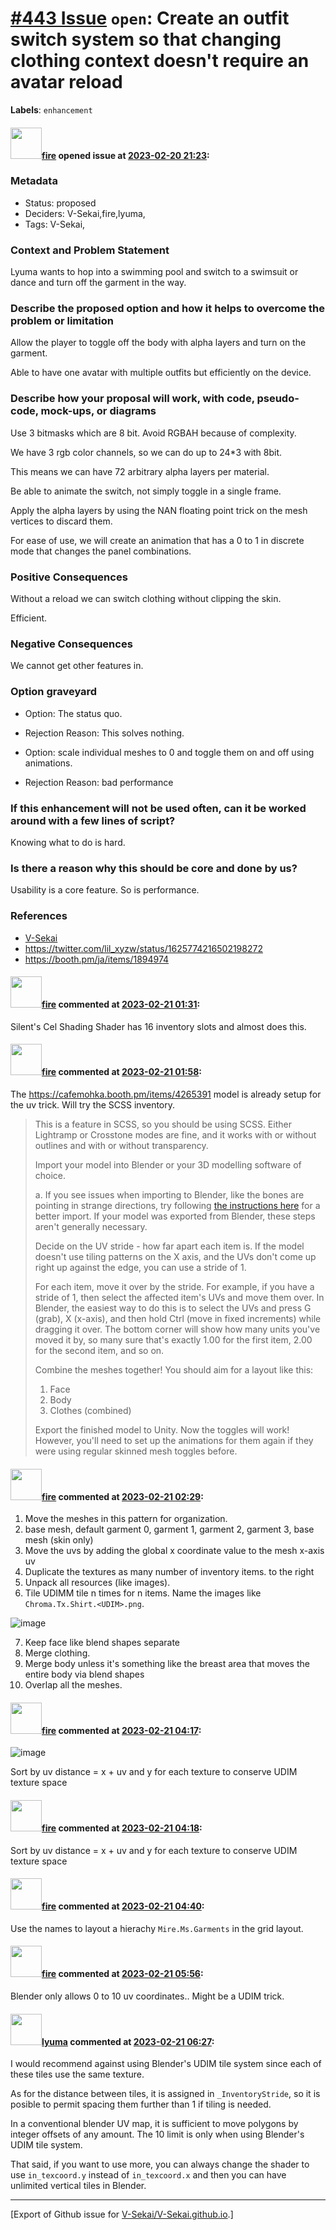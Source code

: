 # [\#443 Issue](https://github.com/V-Sekai/V-Sekai.github.io/issues/443) `open`: Create an outfit switch system so that changing clothing context doesn't require an avatar reload
**Labels**: `enhancement`


#### <img src="https://avatars.githubusercontent.com/u/32321?u=c2e06a3d2b49a467aa907e54aa259516440267cc&v=4" width="50">[fire](https://github.com/fire) opened issue at [2023-02-20 21:23](https://github.com/V-Sekai/V-Sekai.github.io/issues/443):

### Metadata

- Status: proposed <!-- draft | proposed | rejected | accepted | deprecated | superseded by -->
- Deciders: V-Sekai,fire,lyuma,
- Tags: V-Sekai,


### Context and Problem Statement

Lyuma wants to hop into a swimming pool and switch to a swimsuit or dance and turn off the garment in the way.

### Describe the proposed option and how it helps to overcome the problem or limitation

Allow the player to toggle off the body with alpha layers and turn on the garment.

Able to have one avatar with multiple outfits but efficiently on the device.

### Describe how your proposal will work, with code, pseudo-code, mock-ups, or diagrams

Use 3 bitmasks which are 8 bit. Avoid RGBAH because of complexity. 

We have 3 rgb color channels, so we can do up to 24*3 with 8bit. 

This means we can have 72 arbitrary alpha layers per material.

Be able to animate the switch, not simply toggle in a single frame.

Apply the alpha layers by using the NAN floating point trick on the mesh vertices to discard them.

For ease of use, we will create an animation that has a 0 to 1 in discrete mode that changes the panel combinations.

### Positive Consequences

Without a reload we can switch clothing without clipping the skin.

Efficient.

### Negative Consequences

We cannot get other features in.

### Option graveyard

- Option: The status quo. <!-- List the proposed options no longer open for consideration. -->
- Rejection Reason: This solves nothing. <!-- List the reasons for the rejection: (the bad traits) -->

- Option: scale individual meshes to 0 and toggle them on and off using animations.
- Rejection Reason: bad performance

### If this enhancement will not be used often, can it be worked around with a few lines of script?

Knowing what to do is hard.

### Is there a reason why this should be core and done by us?

Usability is a core feature. So is performance.

### References

- [V-Sekai](https://v-sekai.org/)
- https://twitter.com/lil_xyzw/status/1625774216502198272
- https://booth.pm/ja/items/1894974


#### <img src="https://avatars.githubusercontent.com/u/32321?u=c2e06a3d2b49a467aa907e54aa259516440267cc&v=4" width="50">[fire](https://github.com/fire) commented at [2023-02-21 01:31](https://github.com/V-Sekai/V-Sekai.github.io/issues/443#issuecomment-1437740395):

Silent's Cel Shading Shader has 16 inventory slots and almost does this.

#### <img src="https://avatars.githubusercontent.com/u/32321?u=c2e06a3d2b49a467aa907e54aa259516440267cc&v=4" width="50">[fire](https://github.com/fire) commented at [2023-02-21 01:58](https://github.com/V-Sekai/V-Sekai.github.io/issues/443#issuecomment-1437754987):

The https://cafemohka.booth.pm/items/4265391 model is already setup for the uv trick. Will try the SCSS inventory.

> This is a feature in SCSS, so you should be using SCSS. Either Lightramp or Crosstone modes are fine, and it works with or without outlines and with or without transparency.
>
> Import your model into Blender or your 3D modelling software of choice.
>
> a. If you see issues when importing to Blender, like the bones are pointing in strange directions, try following [the instructions here](https://gitlab.com/s-ilent/SCSS/-/wikis/Other/FBX-and-Blender) for a better import. If your model was exported from Blender, these steps aren't generally necessary.
>
> Decide on the UV stride - how far apart each item is. If the model doesn't use tiling patterns on the X axis, and the UVs don't come up right up against the edge, you can use a stride of 1.
> 
> For each item, move it over by the stride. For example, if you have a stride of 1, then select the affected item's UVs and move them over. In Blender, the easiest way to do this is to select the UVs and press G (grab), X (x-axis), and then hold Ctrl (move in fixed increments) while dragging it over. The bottom corner will show how many units you've moved it by, so many sure that's exactly 1.00 for the first item, 2.00 for the second item, and so on.
>
> Combine the meshes together! You should aim for a layout like this:
> 
> 1. Face
> 2. Body
> 3. Clothes (combined)
> 
> Export the finished model to Unity. Now the toggles will work! However, you'll need to set up the animations for them again if they were using regular skinned mesh toggles before.

#### <img src="https://avatars.githubusercontent.com/u/32321?u=c2e06a3d2b49a467aa907e54aa259516440267cc&v=4" width="50">[fire](https://github.com/fire) commented at [2023-02-21 02:29](https://github.com/V-Sekai/V-Sekai.github.io/issues/443#issuecomment-1437775125):

1. Move the meshes in this pattern for organization.
  2. base mesh, default garment 0, garment 1, garment 2, garment 3, base mesh (skin only)
3. Move the uvs by adding the global x coordinate value to the mesh x-axis uv
4. Duplicate the textures as many number of inventory items. to the right
5. Unpack all resources (like images).
6. Tile UDIMM tile n times for n items. Name the images like `Chroma.Tx.Shirt.<UDIM>.png`.

![image](https://user-images.githubusercontent.com/32321/220233096-f700e12f-a22d-4cb8-a529-27b29735b3f8.png)

7. Keep face like blend shapes separate
8. Merge clothing.
9. Merge body unless it's something like the breast area that moves the entire body via blend shapes
10. Overlap all the meshes.

#### <img src="https://avatars.githubusercontent.com/u/32321?u=c2e06a3d2b49a467aa907e54aa259516440267cc&v=4" width="50">[fire](https://github.com/fire) commented at [2023-02-21 04:17](https://github.com/V-Sekai/V-Sekai.github.io/issues/443#issuecomment-1437838049):

![image](https://user-images.githubusercontent.com/32321/220246404-dc4e2119-6328-4d07-8664-30e583d59c64.png)

Sort by uv distance = x + uv 
and y for each texture
to conserve UDIM texture space

#### <img src="https://avatars.githubusercontent.com/u/32321?u=c2e06a3d2b49a467aa907e54aa259516440267cc&v=4" width="50">[fire](https://github.com/fire) commented at [2023-02-21 04:18](https://github.com/V-Sekai/V-Sekai.github.io/issues/443#issuecomment-1437838534):

Sort by uv distance = x + uv
and y for each texture
to conserve UDIM texture space

#### <img src="https://avatars.githubusercontent.com/u/32321?u=c2e06a3d2b49a467aa907e54aa259516440267cc&v=4" width="50">[fire](https://github.com/fire) commented at [2023-02-21 04:40](https://github.com/V-Sekai/V-Sekai.github.io/issues/443#issuecomment-1437849612):

Use the names to layout a hierachy `Mire.Ms.Garments` in the grid layout.

#### <img src="https://avatars.githubusercontent.com/u/32321?u=c2e06a3d2b49a467aa907e54aa259516440267cc&v=4" width="50">[fire](https://github.com/fire) commented at [2023-02-21 05:56](https://github.com/V-Sekai/V-Sekai.github.io/issues/443#issuecomment-1437898822):

Blender only allows 0 to 10 uv coordinates.. Might be a UDIM trick.

#### <img src="https://avatars.githubusercontent.com/u/39946030?v=4" width="50">[lyuma](https://github.com/lyuma) commented at [2023-02-21 06:27](https://github.com/V-Sekai/V-Sekai.github.io/issues/443#issuecomment-1437922561):

I would recommend against using Blender's UDIM tile system since each of these tiles use the same texture.

As for the distance between tiles, it is assigned in `_InventoryStride`, so it is posible to permit spacing them further than 1 if tiling is needed.

In a conventional blender UV map, it is sufficient to move polygons by integer offsets of any amount. The 10 limit is only when using Blender's  UDIM tile system.

That said, if you want to use more, you can always change the shader to use `in_texcoord.y` instead of `in_texcoord.x` and then you can have unlimited vertical tiles in Blender.


-------------------------------------------------------------------------------



[Export of Github issue for [V-Sekai/V-Sekai.github.io](https://github.com/V-Sekai/V-Sekai.github.io).]
